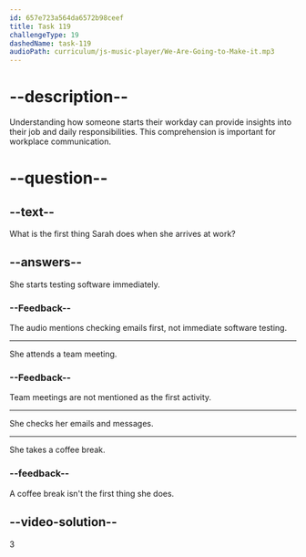 ```yaml
---
id: 657e723a564da6572b98ceef
title: Task 119
challengeType: 19
dashedName: task-119
audioPath: curriculum/js-music-player/We-Are-Going-to-Make-it.mp3
---
```


<!-- Sarah: On arrival, I check my emails and messages from the team. It helps me plan my day. -->

# --description--

Understanding how someone starts their workday can provide insights into their job and daily responsibilities. This comprehension is important for workplace communication.

# --question--

## --text--

What is the first thing Sarah does when she arrives at work?

## --answers--

She starts testing software immediately.

### --Feedback--

The audio mentions checking emails first, not immediate software testing.

---

She attends a team meeting.

### --Feedback--

Team meetings are not mentioned as the first activity.

---

She checks her emails and messages.

---

She takes a coffee break.

### --feedback--

A coffee break isn't the first thing she does.

## --video-solution--

3
